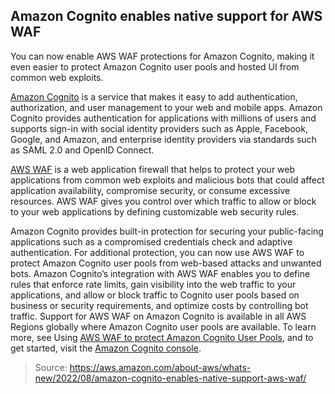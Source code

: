 ## Amazon Cognito enables native support for AWS WAF

You can now enable AWS WAF protections for Amazon Cognito, making it even easier to protect Amazon Cognito user pools and hosted UI from common web exploits. 

[Amazon Cognito](https://aws.amazon.com/cognito/) is a service that makes it easy to add authentication, authorization, and user management to your web and mobile apps. Amazon Cognito provides authentication for applications with millions of users and supports sign-in with social identity providers such as Apple, Facebook, Google, and Amazon, and enterprise identity providers via standards such as SAML 2.0 and OpenID Connect.

[AWS WAF](https://aws.amazon.com/waf/) is a web application firewall that helps to protect your web applications from common web exploits and malicious bots that could affect application availability, compromise security, or consume excessive resources. AWS WAF gives you control over which traffic to allow or block to your web applications by defining customizable web security rules.

Amazon Cognito provides built-in protection for securing your public-facing applications such as a compromised credentials check and adaptive authentication. For additional protection, you can now use AWS WAF to protect Amazon Cognito user pools from web-based attacks and unwanted bots. Amazon Cognito’s integration with AWS WAF enables you to define rules that enforce rate limits, gain visibility into the web traffic to your applications, and allow or block traffic to Cognito user pools based on business or security requirements, and optimize costs by controlling bot traffic.
Support for AWS WAF on Amazon Cognito is available in all AWS Regions globally where Amazon Cognito user pools are available. To learn more, see Using [AWS WAF to protect Amazon Cognito User Pools](https://docs.aws.amazon.com/cognito/latest/developerguide/user-pool-waf.html), and to get started, visit the [Amazon Cognito console](https://console.aws.amazon.com/cognito/home).

> Source: https://aws.amazon.com/about-aws/whats-new/2022/08/amazon-cognito-enables-native-support-aws-waf/